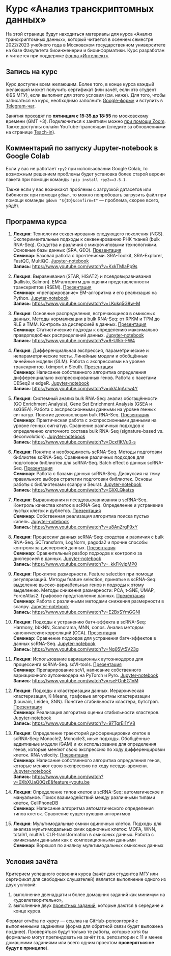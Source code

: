 # Курс «Анализ транскриптомных данных»
На этой странице будут находиться материалы для курса «Анализ транскриптомных данных», который читается в осеннем семестре 2022/2023 учебного года в Московском государственном университете на базе Факультета биоинженерии и биоинформатики. Курс разработан и читается при поддержке [фонда «Интеллект»](https://intellect-foundation.ru/).

## Запись на курс
Курс доступен всем желающим. Более того, в конце курса каждый желающий может получить сертификат (или зачёт, если это студент ФББ МГУ), если выполнит для этого условия (см. ниже). Для того, чтобы записаться на курс, необходимо заполнить [Google-форму](https://forms.gle/rukKz61hRgdvYzzE7) и вступить в [Telegram-чат](https://t.me/transcriptomics_msu).

Занятия проходят по **пятницам с 15:35 до 18:55** по московскому времени (GMT +3). Подключиться к занятиям можно [при помощи Zoom](https://us06web.zoom.us/j/88295135967?pwd=YUppMnhwSDNXU0t1Z1FWalJtM0dLQT09). Также доступны онлайн YouTube-трансляции (следите за обновлениями на странице [Teach-in](https://www.youtube.com/c/NAUKA0)).

## Комментарий по запуску Jupyter-notebook в Google Colab
Если у вас не работает `rpy2` при использовании Google Colab, то возможным решением проблемы будет установка более старой версии пакета при помощи команды `!pip install rpy2==3.5.1`.

Также если у вас возникают проблемы с загрузкой датасетов или библиотек при помощи `gdown`, то можно попробовать загрузить файл при помощи команды `gdown "${ID}&confirm=t"` &mdash; проблема, скорее всего, уйдёт.

## Программа курса
1. **Лекция**: Технологии секвенирования следующего поколения (NGS). Экспериментальные подходы к секвенированию РНК тканей (bulk RNA-Seq). Сходства и различия с микрочиповыми технологиями. Основные базы данных (SRA, GEO). [Презентация](https://github.com/serjisa/transcriptomics.msu/blob/main/Лекции/01.%20NGS%20и%20RNA-Seq.pdf)<br>
**Семинар**: Базовая работа с прочтениями. SRA-Toolkit, SRA-Explorer, FastQC, MultiQC. [Jupyter-notebook](https://github.com/serjisa/transcriptomics.msu/blob/main/Семинары/01_Базовая_работа_с_прочтениями.ipynb)<br>
**Запись**: https://www.youtube.com/watch?v=KxkTMlaPp9s

2. **Лекция**: Выравнивания (STAR, HISAT2) и псевдовыравнивания (kallisto, Salmon). EM-алгоритм для оценки представленности транскриптов (RSEM). [Презентация](https://github.com/serjisa/transcriptomics.msu/blob/main/Лекции/02.%20Выравнивания.pdf)<br>
**Семинар**: «препарирование» EM-алгоритма и его реализация на Python. [Jupyter-notebook](https://github.com/serjisa/transcriptomics.msu/blob/main/Семинары/02_EM_алгоритм.ipynb)<br>
**Запись**: https://www.youtube.com/watch?v=LKukq5G8w-M

3. **Лекция**: Основные распределения, встречающиеся в омиксных данных. Методы нормализации в bulk RNA-Seq: от RPKM и TPM до RLE и TMM. Контроль за дисперсией в данных. [Презентация](https://github.com/serjisa/transcriptomics.msu/blob/main/Лекции/03.%20Распределения%20и%20нормализация.pdf)<br>
**Семинар**: Статистические подходы к определению максимально правдоподобных распределений данных. [Jupyter-notebook](https://github.com/serjisa/transcriptomics.msu/blob/main/Семинары/03_Определение_распределений.ipynb)<br>
**Запись**: https://www.youtube.com/watch?v=6-Ul5Ir-FW4

4. **Лекция**: Дифференциальная экспрессия, параметрические и непараметрические тесты. Линейные модели и обобщённые линейные модели (GLM). Работа с экспрессиями на уровне транскриптов. tximport и Sleuth. [Презентация](https://github.com/serjisa/transcriptomics.msu/blob/main/Лекции/04.%20Дифференциальная%20экспрессия.pdf)<br>
**Семинар**: Написание собственного алгоритма определения дифференциально экспрессированных генов. Работа с пакетами DESeq2 и edgeR. [Jupyter-notebook](https://github.com/serjisa/transcriptomics.msu/blob/main/Семинары/04_Дифференциальная_экспрессия.ipynb)<br>
**Запись**: https://www.youtube.com/watch?v=okVJqArrw4Y

5. **Лекция**: Системный анализ bulk RNA-Seq: анализ обогащённости (GO Enrichment Analysis), Gene Set Enrichment Analysis (GSEA и ssGSEA). Работа с экспрессионными данными на уровне генных сигнатур. Понятие деконволюции bulk RNA-Seq. [Презентация](https://github.com/serjisa/transcriptomics.msu/blob/main/Лекции/05.%20Функциональный%20анализ.pdf)<br>
**Семинар**: Практическая работа с экспрессионными данными на уровне генных сигнатур. Сравнение различных подходов к определению клеточного состава bulk RNA-Seq (signature-based vs. deconvolution). [Jupyter-notebook](https://github.com/serjisa/transcriptomics.msu/blob/main/Семинары/05_Функциональный_анализ.ipynb)<br>
**Запись**: https://www.youtube.com/watch?v=OcxfIKVu0-s

6. **Лекция**: Понятие и необходимость scRNA-Seq. Методы подготовки библиотек scRNA-Seq. Сравнение различных подходов для подготовок библиотек для scRNA-Seq. Batch effect в данных scRNA-Seq. [Презентация](https://github.com/serjisa/transcriptomics.msu/blob/main/Лекции/06.%20scRNA-Seq.pdf)<br>
**Семинар**: Работа с базами данных scRNA-Seq. Дискуссия на тему правильного выбора стратегии подготовки библиотек. Основы работы с библиотеками scanpy и Seurat. [Jupyter-notebook](https://github.com/serjisa/transcriptomics.msu/blob/main/Семинары/06_Основы_работы_со_scanpy_и_Seurat.ipynb)<br>
**Запись**: https://www.youtube.com/watch?v=GliXLQkatzs

7. **Лекция**: Выравнивания и псевдовыравнивания в scRNA-Seq. Контроль качества клеток в scRNA-Seq. Определение и устранение пустых клеток и дублетов. [Презентация](https://github.com/serjisa/transcriptomics.msu/blob/main/Лекции/07.%20QC.pdf)<br>
**Семинар**: Собственная реализация алгоритма поиска пустых капель. [Jupyter-notebook](https://github.com/serjisa/transcriptomics.msu/blob/main/Семинары/07_Контроль_качества.ipynb)<br>
**Запись**: https://www.youtube.com/watch?v=u8AnZrgF9xY

8. **Лекция**: Процессинг данных scRNA-Seq: сходства и различия с bulk RNA-Seq. SCTransform, LogNorm, pagoda2 и прочие способы контроля за дисперсией данных. [Презентация](https://github.com/serjisa/transcriptomics.msu/blob/main/Лекции/08.%20Нормализация.pdf)<br>
**Семинар**: Сравнительный разбор подходов к контролю за дисперсией в данных. [Jupyter-notebook](https://github.com/serjisa/transcriptomics.msu/blob/main/Семинары/08_Контроль_за_дисперсией.ipynb)<br>
**Запись**: https://www.youtube.com/watch?v=_kkFKvipMP0

9. **Лекция**: Проклятие размерности. Feature selection при помощи регуляризаций. Методы feature selection, принятые в scRNA-Seq: выделение высоко-вариабельных генов и подходы к этому выделению. Методы снижения размерности: PCA, t-SNE, UMAP, ForceAtlas2. Графовое представление данных. [Презентация](https://github.com/serjisa/transcriptomics.msu/blob/main/Лекции/09.%20Методы%20снижения%20размерности.pdf)<br>
**Семинар**: Работа с различными методами снижения размерности в scanpy. [Jupyter-notebook](https://github.com/serjisa/transcriptomics.msu/blob/main/Семинары/09_Снижение_размерности.ipynb)<br>
**Запись**: https://www.youtube.com/watch?v=E2BxSYmGGNI

10. **Лекция**: Подходы к устранению батч-эффекта в scRNA-Seq: Harmony, bbkNN, Scanorama, MNN, conos. Анализ методом канонических корреляций (CCA). [Презентация](https://github.com/serjisa/transcriptomics.msu/blob/main/Лекции/10.%20Устранение%20батч-эффекта.pdf)<br>
**Семинар**: Сравнение подходов для устранения батч-эффектов в данных scRNA-Seq. [Jupyter-notebook](https://github.com/serjisa/transcriptomics.msu/blob/main/Семинары/10_Коррекция_батч_эффекта.ipynb)<br>
**Запись**: https://www.youtube.com/watch?v=Ng05Vt5V23g

11. **Лекция**: Использование вариационных аутоэнкодеров для процессинга scRNA-Seq. scVI-tools. [Презентация](https://github.com/serjisa/transcriptomics.msu/blob/main/Лекции/11.%20Вариационные%20автоэнкодеры.pdf)<br>
**Семинар**: Препарирование scVI, написание собственного вариационного аутоэнкодера на PyTorch и Pyro. [Jupyter-notebook](https://github.com/serjisa/transcriptomics.msu/blob/main/Семинары/11_Вариационные_автоэнкодеры.ipynb)<br>
**Запись**: https://www.youtube.com/watch?v=rseFOnEG1nM

12. **Лекция**: Подходы к кластеризации данных. Иерархическая кластеризация, K-Means, графовые алгоритмы кластеризации (Louvain, Leiden, SNN). Понятие стабильности кластера, бутстрэп. [Презентация](https://github.com/serjisa/transcriptomics.msu/blob/main/Лекции/12.%20Подходы%20к%20кластеризации.pdf)<br>
**Семинар**: Реализация алгоритма оценки стабильности кластеров. [Jupyter-notebook](https://github.com/serjisa/transcriptomics.msu/blob/main/Семинары/12_Кластеризация_и_её_стабильность.ipynb)<br>
**Запись**: https://www.youtube.com/watch?v=97TgrEl1YV8

13. **Лекция**: Определение траекторий дифференцировки клеток в scRNA-Seq: Monocle2, Monocle3, иные подходы. Обобщённые аддитивные модели (GAM) и их использование для определения генов, которые меняют свою экспрессию по ходу дифференцировки клеток. RNA velocity. [Презентация](https://github.com/serjisa/transcriptomics.msu/blob/main/Лекции/13.%20Дифференцировка%20клеток.pdf)<br>
**Семинар**: Написание собственного алгоритма определения генов, которые меняют свою экспрессию по ходу псевдо-времени. [Jupyter-notebook](https://github.com/serjisa/transcriptomics.msu/blob/main/Семинары/13_Дифференцировка_клеток.ipynb)</br>
**Запись**: https://www.youtube.com/watch?v=0XbXUaQ0QzE&feature=youtu.be

14. **Лекция**: Определение типов клеток в scRNA-Seq: автоматическое и мануальное. Поиск взаимодействий между различными типами клеток, CellPhoneDB<br>
**Семинар**: Написание алгоритма автоматического определения типов клеток. Сравнение существующих алгоритмов

15. **Лекция**: Мультимодальные омики одиночных клеток. Подходы для анализа мультимодальных омик одиночных клеток: MOFA, WNN, totalVI, multiVI. CLR-transformation в омиксных данных. Работа с омиксными данными как с композиционными данными<br>
**Семинар**: Воркшоп по анализу мультимодальных омиксных данных

## Условия зачёта
Критерием успешного освоения курса (зачёт для студентов МГУ или сертификат для свободных слушателей) является выполнение одного из двух условий:
1. выполнение двенадцати и более домашних заданий как минимум на «удовлетворительно»,
2. выполнение двух [проектных заданий](https://github.com/serjisa/transcriptomics.msu/tree/main/Проекты), которые даются в середине и конце курса.

Формат отчёта по курсу &mdash; ссылка на GitHub-репозиторий с выполненными заданиями (форма для обратной связи будет выложена позднее). Проверяться будут только те работы, которые хотя бы формально могут претендовать на зачёт (т.е. репозитории с 11 и менее домашними заданиями или всего одним проектом **проверяться не будут в принципе**).

